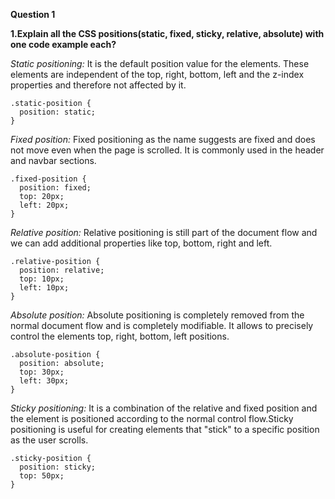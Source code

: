 **Question 1**

**1.Explain all the CSS positions(static, fixed, sticky, relative, absolute) with one code example each?**

*Static positioning:* It is the default position value for the elements. These elements are independent of the top, right, bottom, left and the z-index properties and therefore not affected by it.

```
.static-position {
  position: static;
}
```

*Fixed position:* Fixed positioning as the name suggests are fixed and does not move even when the page is scrolled. It is commonly used in the header and navbar sections.

```
.fixed-position {
  position: fixed;
  top: 20px;
  left: 20px;
}
```

*Relative position:* Relative positioning is still part of the document flow and we can add additional properties like top, bottom, right and left.

```
.relative-position {
  position: relative;
  top: 10px;
  left: 10px;
}
```

*Absolute position:* Absolute positioning is completely removed from the normal document flow and is completely modifiable. It allows to precisely control the elements top, right, bottom, left positions.

```
.absolute-position {
  position: absolute;
  top: 30px;
  left: 30px;
}
```

*Sticky positioning:* It is a combination of the relative and fixed position and the element is positioned according to the normal control flow.Sticky positioning is useful for creating elements that "stick" to a specific position as the user scrolls.

```
.sticky-position {
  position: sticky;
  top: 50px;
}
```
